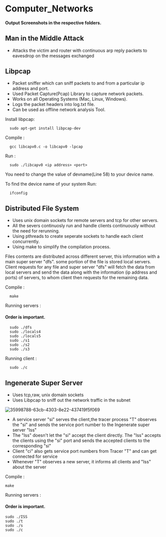 # Computer_Networks

#### Output Screenshots in the respective folders.

## Man in the Middle Attack

* Attacks the victim and router with continuous arp reply packets to eavesdrop on the messages exchanged 

## Libpcap

* Packet sniffer which can sniff packets to and from a particular ip address and port.
* Used Packet Capture(Pcap) Library to capture network packets.
* Works on all Operating Systems (Mac, Linux, Windows).
* Logs the packet headers into log.txt file.
* Can be used as offline network analysis Tool.

Install libpcap:
```
  sudo apt-get install libpcap-dev
```
Compile :
```
  gcc libcapv0.c -o libcapv0 -lpcap
```
Run :
```
  sudo ./libcapv0 <ip address> <port>
```
You need to change the value of devname(Line 58) to your device name.

To find the device name of your system Run:
```
  ifconfig
```

## Distributed File System

* Uses unix domain sockets for remote servers and tcp for other servers.
* All the severs continuosly run and handle clients continuously without the need for rerunning.
* Using pthreads to create seperate sockets to handle each client concurrently.
* Using make to simplify the compilation process.

Files contents are distributed across different server, this information with a main super server "dfs". some portion of the file is stored local servers. Client requests for any file and super server "dfs" will fetch the data from local servers and send the data along with the information (ip address and ports) of servers, to whom client then requests for the remaining data.

Compile :
```
  make
```
Running servers : 
#### Order is important.
```
  sudo ./dfs
  sudo ./locals4
  sudo ./locals5
  sudo ./s1
  sudo ./s2
  sudo ./s3
```
Running client :
```
  sudo ./c
```

## Ingenerate Super Server

* Uses tcp,raw, unix domain sockets
* Uses Libpcap to sniff out the network traffic in the subnet


![35998788-63cb-4303-8e22-437419f5f069](https://github.com/Vijayadityaraj-source/Computer_Networks/assets/103420230/ae04fa4a-ee00-4fb1-b3be-246c6f7a31a4)

* A service server "si" serves the client,the tracer process "T" observes the "si" and sends the service port number to the Ingenerate super server "Iss"
* The "Iss" doesn't let the "si" accept the client directly. The "Iss" accepts the clients using the "si" port and sends the accepted clients to the corresponding "si"
* Client "ci" also gets service port numbers from Tracer "T" and can get connected for service
* Whenever "T" observes a new server, it informs all clients and "Iss" about the server

Compile :
```
make
```

Running servers : 
#### Order is important.

```
sudo ./ISS
sudo ./t
sudo ./s
sudo ./c
```

